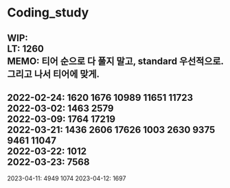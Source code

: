 # Coding_study </br>

WIP: </br>
LT: 1260 </br>
MEMO: 티어 순으로 다 풀지 말고, standard 우선적으로. 그리고 나서 티어에 맞게. </br>
---

2022-02-24: 1620 1676 10989 11651 11723 </br>
2022-03-02: 1463 2579 </br>
2022-03-09: 1764 17219 </br>
2022-03-21: 1436 2606 17626 1003 2630 9375 9461 11047 </br>
2022-03-22: 1012 </br>
2022-03-23: 7568 </br>
---
2023-04-11: 4949 1074
2023-04-12: 1697